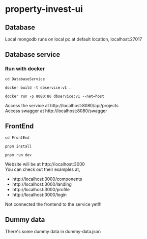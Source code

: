 # property-invest-ui
## Database
Local mongodb runs on local pc at default location, localhost:27017

## Database service

### Run with docker
```
cd DatabaseService

docker build -t dbservice:v1 .

docker run -p 8080:80 dbservice:v1 --net=host
```
Access the service at http://localhost:8080/api/projects  
Access swagger at http://localhost:8080/swagger

## FrontEnd
```
cd FrontEnd

pnpm install

pnpm run dev
```

Website will be at http://localhost:3000  
You can check out their examples at,
- http://localhost:3000/components
- http://localhost:3000/landing
- http://localhost:3000/profile
- http://localhost:3000/login

Not connected the frontend to the service yet!!!
## Dummy data
There's some dummy data in dummy-data.json